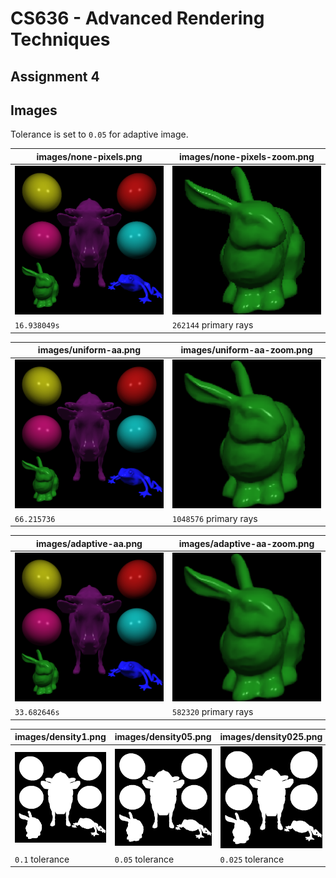 # CS636 - Advanced Rendering Techniques
## Assignment 4

## Images
Tolerance is set to `0.05` for adaptive image.

images/none-pixels.png | images/none-pixels-zoom.png
--- | ---
![](images/none-pixels.png) | ![](images/none-pixels-zoom.png)
`16.938049s` | `262144` primary rays

images/uniform-aa.png | images/uniform-aa-zoom.png
--- | ---
![](images/uniform-aa.png) | ![](images/uniform-aa-zoom.png)
`66.215736` | `1048576` primary rays

images/adaptive-aa.png | images/adaptive-aa-zoom.png
--- | ---
![](images/adaptive-aa.png) | ![](images/adaptive-aa-zoom.png)
`33.682646s` | `582320` primary rays

images/density1.png | images/density05.png | images/density025.png
--- | --- | ---
![](images/density1.png) | ![](images/density05.png) | ![](images/density025.png)
`0.1` tolerance | `0.05` tolerance | `0.025` tolerance
